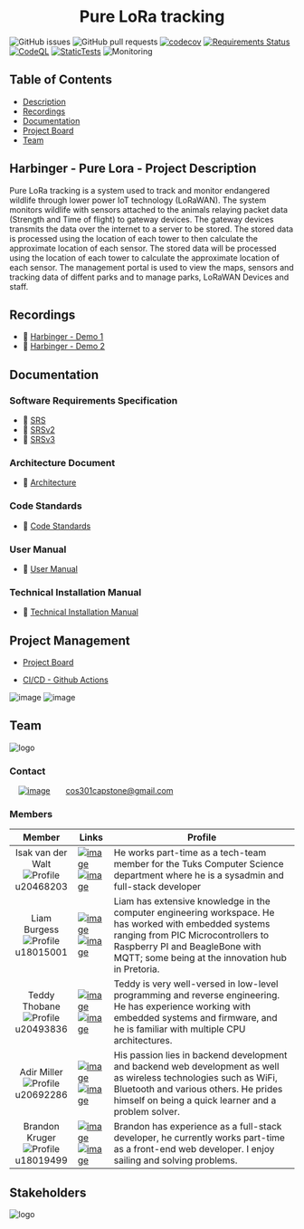 <h1 align="center"> Pure LoRa tracking </h1>

![GitHub issues](https://img.shields.io/github/issues/COS301-SE-2022/Pure-LoRa-Tracking)
![GitHub pull requests](https://img.shields.io/github/issues-pr/COS301-SE-2022/Pure-LoRa-Tracking)
[![codecov](https://codecov.io/gh/COS301-SE-2022/Pure-LoRa-Tracking/branch/dev/graph/badge.svg?token=2BANYONTYU)](https://codecov.io/gh/COS301-SE-2022/Pure-LoRa-Tracking)
[![Requirements Status](https://requires.io/github/COS301-SE-2022/Pure-LoRa-Tracking/requirements.svg?branch=master)](https://requires.io/github/COS301-SE-2022/Pure-LoRa-Tracking/requirements/?branch=master)
[![CodeQL](https://github.com/COS301-SE-2022/Pure-LoRa-Tracking/actions/workflows/codeql-analysis.yml/badge.svg?branch=main)](https://github.com/COS301-SE-2022/Pure-LoRa-Tracking/actions/workflows/codeql-analysis.yml)
[![StaticTests](https://github.com/COS301-SE-2022/Pure-LoRa-Tracking/actions/workflows/tests.yml/badge.svg?branch=main)](https://github.com/COS301-SE-2022/Pure-LoRa-Tracking/actions/workflows/tests.yml)
![Monitoring](https://img.shields.io/website?down_color=lightgrey&down_message=Awaiting%20Website&up_color=green&up_message=online&url=https%3A%2F%2Fdd)

## Table of Contents

- [Description](#harbinger---pure-lora---project-description)
- [Recordings](#recordings)
- [Documentation](#documentation)
- [Project Board](#project-management)
- [Team](#team)

## Harbinger - Pure Lora - Project Description

Pure LoRa tracking is a system used to track and monitor endangered wildlife through lower power IoT technology (LoRaWAN). The system monitors wildlife with sensors attached to the animals relaying packet data (Strength and Time of flight) to gateway devices. The gateway devices transmits the data over the internet to a server to be stored. The stored data is processed using the location of each tower to then calculate the approximate location of each sensor.
The stored data will be processed using the location of each tower to calculate the approximate location of each sensor. The management portal is used to view the maps, sensors and tracking data of diffent parks and to manage parks, LoRaWAN Devices and staff.

## Recordings

- :camera_flash: [Harbinger - Demo 1](https://drive.google.com/file/d/1zug-8h2NstFJNKIpBGP23iTfKXIWgtUo/view?usp=sharing)
- :camera_flash: [Harbinger - Demo 2](https://drive.google.com/file/d/1Pe_EokRQlYhefhzOU6qfEsrA-hvo5QeV/view?usp=sharing)

## Documentation
### Software Requirements Specification

- :page_facing_up: [SRS](https://drive.google.com/file/d/1a1RQ9-xLiTGsoO_IeGYjuLcxdcRsmpWq/view?usp=sharing)
- :page_facing_up: [SRSv2](https://docs.google.com/document/d/1iB8b3PwAmHHcAPs7BiSs-qX_pEkU6hwMHUP7TDdyNbw/edit?usp=sharing)
- :page_facing_up: [SRSv3](https://docs.google.com/document/d/15dGFRXU--YrdW5iTKfGhxVrCDs4SI2uyBP4ti5icebU/edit?usp=sharing)

### Architecture Document
- :page_facing_up: [Architecture](https://docs.google.com/document/d/1yIKPLw0YxICpEz6G6eON0RUFVmHae7cDEOZKa30TSBE/edit?usp=sharing)

### Code Standards
- :page_facing_up: [Code Standards](https://docs.google.com/document/d/1G3QiqZOcYkADzISHjRgRgyD78xO2hYdl-uxM_Y1mKHc/edit?usp=sharing)

### User Manual
- :page_facing_up: [User Manual](https://drive.google.com/file/d/1tIHMw2GaSdJPM_yBbQfdWs-VHG6oBDFK/view?usp=sharing)

### Technical Installation Manual
- :page_facing_up: [Technical Installation Manual](https://docs.google.com/document/d/1C9NbFtZF1AaECv-r9lJ2Hz2xMDL-6hCEVVsvSA1ZF-w/edit?usp=sharing)

## Project Management

- [Project Board](https://github.com/COS301-SE-2022/Pure-LoRa-Tracking/projects/1)

- [CI/CD - Github Actions](https://github.com/COS301-SE-2022/Pure-LoRa-Tracking/actions)

![image](https://img.shields.io/badge/GitHub-100000?style=for-the-badge&logo=github&logoColor=white)
![image](https://img.shields.io/badge/GitHub_Actions-2088FF?style=for-the-badge&logo=github-actions&logoColor=white)

## Team

![logo](https://drive.google.com/uc?export=view&id=1p7xh85N_RIHZgjrsFipEk8ks_rPEJPON)

### Contact

&nbsp;&nbsp;&nbsp;&nbsp;[![image](https://img.shields.io/badge/Gmail-D14836?style=for-the-badge&logo=gmail&logoColor=white)](mailto:cos301capstone@gmail.com?subject[GitHub])
&nbsp;&nbsp;&nbsp;&nbsp;&nbsp; cos301capstone@gmail.com

### Members

| Member | Links | Profile |
|:-:|-|-|
| Isak van der Walt <br> ![Profile](https://drive.google.com/uc?export=view&id=1Nfu41I9tZmKfy-nFW8qGrGEJ-5Uev4WU)<br> u20468203| [![image](https://img.shields.io/badge/LinkedIn-0077B5?style=for-the-badge&logo=linkedin&logoColor=white "LinkedIn Profile")](https://www.linkedin.com/in/isakvdw/) <br> [![image](https://img.shields.io/badge/GitHub-100000?style=for-the-badge&logo=github&logoColor=white "Github Profile")](https://github.com/Isakvdw) | He works part-time as a tech-team member for the Tuks Computer Science department where he is a sysadmin and full-stack developer |
| Liam Burgess <br> ![Profile](https://drive.google.com/file/d/12lLAUQ93P0loib5WdGx8cBOVGnu7d2iP)<br> u18015001| [![image](https://img.shields.io/badge/LinkedIn-0077B5?style=for-the-badge&logo=linkedin&logoColor=white "LinkedIn Profile")](https://www.linkedin.com/in/LiamBurgesss/) <br> [![image](https://img.shields.io/badge/GitHub-100000?style=for-the-badge&logo=github&logoColor=white "Github Profile")](https://github.com/LiamB299) | Liam has extensive knowledge in the computer engineering workspace. He has worked with embedded systems ranging from PIC Microcontrollers to Raspberry PI and BeagleBone with MQTT; some being at the innovation hub in Pretoria. |
|Teddy Thobane <br> ![Profile](https://drive.google.com/uc?export=view&id=1fNcv90m_aKA_c8yvIj1WAcyIqyJhlgQD)<br> u20493836| [![image](https://img.shields.io/badge/LinkedIn-0077B5?style=for-the-badge&logo=linkedin&logoColor=white "LinkedIn Profile")](https://www.linkedin.com/in/theodore-thobane-02018b238/) <br> [![image](https://img.shields.io/badge/GitHub-100000?style=for-the-badge&logo=github&logoColor=white "Github Profile")](https://github.com/0x0L0RD) | Teddy is very well-versed in low-level programming and reverse engineering. He has experience working with embedded systems and firmware, and he is familiar with multiple CPU architectures.  |
|Adir Miller <br> ![Profile](https://drive.google.com/uc?export=view&id=1qRxiK2-Gk64bCutIAO6jq8w7z9NsyZud)<br> u20692286| [![image](https://img.shields.io/badge/LinkedIn-0077B5?style=for-the-badge&logo=linkedin&logoColor=white "LinkedIn Profile")](https://www.linkedin.com/in/adir-miller/) <br> [![image](https://img.shields.io/badge/GitHub-100000?style=for-the-badge&logo=github&logoColor=white "Github Profile")](https://github.com/MildogMiller) | His passion lies in backend development and backend web development as well as wireless technologies such as WiFi, Bluetooth and various others. He prides himself on being a quick learner and a problem solver.  |
|Brandon Kruger <br> ![Profile](https://drive.google.com/uc?export=view&id=1TkCZOTRm0SdvbHlVEQDa-3k8XzIzMtSj)<br> u18019499| [![image](https://img.shields.io/badge/LinkedIn-0077B5?style=for-the-badge&logo=linkedin&logoColor=white "LinkedIn Profile")](https://www.linkedin.com/in/brandon-kruger/) <br> [![image](https://img.shields.io/badge/GitHub-100000?style=for-the-badge&logo=github&logoColor=white "Github Profile")](https://github.com/brandon-c-k) | Brandon has experience as a full-stack developer, he currently works part-time as a front-end web developer. I enjoy sailing and solving problems. |

## Stakeholders

![logo](https://drive.google.com/uc?export=view&id=13Y59BjOoeLKtbZSmDV_XXzgq94GKiym4)
